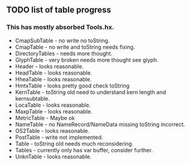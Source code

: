 ## TODO list of table progress
### This has mostly absorbed Tools.hx.

- CmapSubTable    - no write no toString.
- CmapTable       - no write and toString needs fixing.
- DirectoryTables - needs more thought.
- GlyphTable      - very broken needs more thought see glyph.
- Header          - looks reasonable.
- HeadTable       - looks reasonable.
- HheaTable       - looks reasonable.
- HmtxTable       - looks pretty good check toString
- KernTable       - toString old need to understand kern length and kernsubtable.
- LocaTable       - looks reasonable.
- MaxpTable       - looks reasonable.
- MetricTable     - Maybe ok
- NameTable       - no NameRecord/NameData missing toString incorrect.
- OS2Table        - looks reasonable.
- PostTable       - write not implemented.
- Table           - toString old needs much reconsidering.
- Tables          - currently only has var buffer, consider further.
- UnknTable       - looks reasonable.
